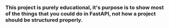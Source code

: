 ### This project is purely educational, it's purpose is to show most of the things that you could do in FastAPI, not how a project should be structured properly.
